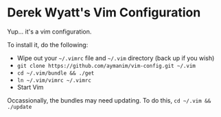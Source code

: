 # Derek Wyatt's Vim Configuration

Yup... it's a vim configuration.

To install it, do the following:

* Wipe out your `~/.vimrc` file and `~/.vim` directory (back up if you wish)
* `git clone https://github.com/aymanim/vim-config.git ~/.vim`
* `cd ~/.vim/bundle && ./get`
* `ln ~/.vim/vimrc ~/.vimrc`
* Start Vim

Occassionally, the bundles may need updating.  To do this, `cd ~/.vim && ./update`
